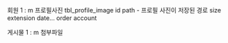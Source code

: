 

회원 1 : m 프로필사진
tbl_profile_image
id
path - 프로필 사진이 저장된 경로
size
extension
date...
order
account

게시물 1 : m 첨부파일
